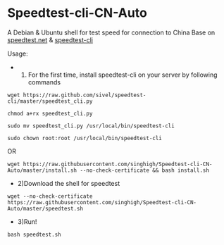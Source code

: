 # Speedtest-cli-CN-Auto
A Debian & Ubuntu shell for test speed for connection to China
Base on [speedtest.net](http://www.speedtest.net) & [speedtest-cli](https://github.com/sivel/speedtest-cli)

Usage:

* 1) For the first time, install speedtest-cli on your server by following commands

``
wget https://raw.github.com/sivel/speedtest-cli/master/speedtest_cli.py
``

``
chmod a+rx speedtest_cli.py
``

``
sudo mv speedtest_cli.py /usr/local/bin/speedtest-cli
``

``
sudo chown root:root /usr/local/bin/speedtest-cli
``

OR

``
wget https://raw.githubusercontent.com/singhigh/Speedtest-cli-CN-Auto/master/install.sh --no-check-certificate && bash install.sh
``

* 2)Download the shell for speedtest

``
wget --no-check-certificate https://raw.githubusercontent.com/singhigh/Speedtest-cli-CN-Auto/master/speedtest.sh
``

* 3)Run!

``
bash speedtest.sh
``
